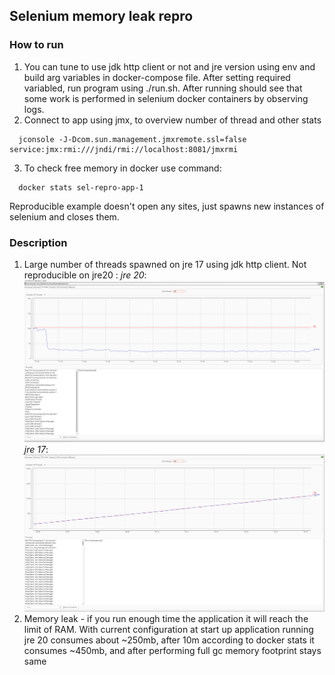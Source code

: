 ## Selenium memory leak repro
### How to run
1. You can tune to use jdk http client or not and jre version using env and build arg variables in docker-compose file. After setting required variabled, run program using ./run.sh. After running should see that some work is performed in selenium docker containers by observing logs. 
2. Connect to app using jmx, to overview number of thread and other stats
```shell
  jconsole -J-Dcom.sun.management.jmxremote.ssl=false  service:jmx:rmi:///jndi/rmi://localhost:8081/jmxrmi
```
3. To check free memory in docker use command:
```shell
  docker stats sel-repro-app-1
```
Reproducible example doesn't open any sites, just spawns new instances of selenium and closes them.

### Description
1. Large number of threads spawned on jre 17 using jdk http client. Not reproducible on jre20 :
 _jre 20_:
![jre20](./images/threads/jre20.png)
 _jre 17_:
![jre17](./images/threads/jre17.png)
2. Memory leak - if you run enough time the application it will reach the limit of RAM. With current configuration at start up application running jre 20 consumes about ~250mb, after 10m according to docker stats it consumes ~450mb, and after performing full gc memory footprint stays same 
